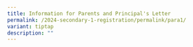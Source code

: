 ```yaml
---
title: Information for Parents and Principal's Letter
permalink: /2024-secondary-1-registration/permalink/para1/
variant: tiptap
description: ""
---
```

